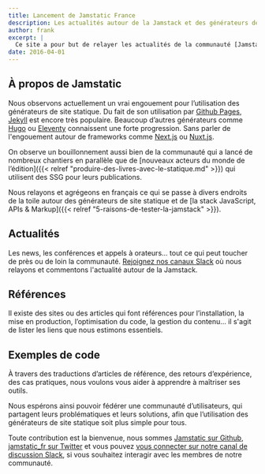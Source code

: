 ```yaml
---
title: Lancement de Jamstatic France
description: Les actualités autour de la Jamstack et des générateurs de site statique
author: frank
excerpt: |
  Ce site a pour but de relayer les actualités de la communauté [Jamstack](https://jamstack.org/) en français.
date: 2016-04-01
---
```


## À propos de Jamstatic

Nous observons actuellement un vrai engouement pour l’utilisation des générateurs de site statique.
Du fait de son utilisation par [Github Pages](https://pages.github.com/), [Jekyll](http://jekyllrb.com/) est encore très populaire.
Beaucoup d’autres générateurs comme [Hugo](http://gohugo.io/) ou [Eleventy](https://11ty.dev/) connaissent une forte progression.
Sans parler de l'engouement autour de frameworks comme [Next.js](https://nextjs.org/) ou [Nuxt.js](https://nuxtjs.org/).

On observe un bouillonnement aussi bien de la communauté qui a lancé de nombreux
chantiers en parallèle que de [nouveaux acteurs du monde de l’édition]({{<
relref "produire-des-livres-avec-le-statique.md" >}}) qui utilisent des
<abbr lang="en" aria-label="Static Site Generators">SSG</abbr> pour leurs
publications.

Nous relayons et agrégeons en français ce qui se passe à divers endroits
de la toile autour des générateurs de site statique et de [la stack JavaScript,
APIs & Markup]({{< relref "5-raisons-de-tester-la-jamstack" >}}).

## Actualités

Les news, les conférences et appels à orateurs… tout ce qui peut toucher de près
ou de loin la communauté. [Rejoignez nos canaux Slack](https://jamstatic.fr/slack) où nous relayons et commentons l'actualité autour de la Jamstack.

## Références

Il existe des sites ou des articles qui font références pour l’installation, la
mise en production, l’optimisation du code, la gestion du contenu… il s'agit de
lister les liens que nous estimons essentiels.

## Exemples de code

À travers des traductions d’articles de référence, des retours d’expérience, des
cas pratiques, nous voulons vous aider à apprendre à maîtriser ses outils.

Nous espérons ainsi pouvoir fédérer une communauté d’utilisateurs, qui partagent
leurs problématiques et leurs solutions, afin que l’utilisation des générateurs
de site statique soit plus simple pour tous.

Toute contribution est la bienvenue, nous sommes
[Jamstatic sur Github](https://github.com/jamstatic/),
[jamstatic_fr sur Twitter](https://twitter.com/jamstatic_fr) et vous pouvez
[vous connecter sur notre canal de discussion Slack](https://jamstatic.fr/slack),
si vous souhaitez interagir avec les membres de notre communauté.
